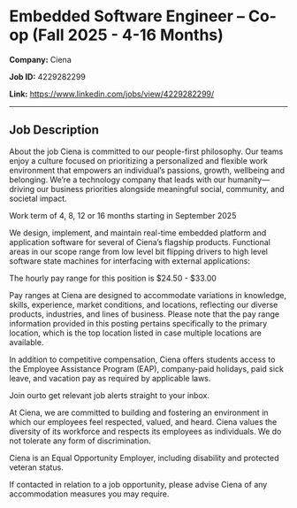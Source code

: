 # Embedded Software Engineer – Co-op (Fall 2025 - 4-16 Months)

**Company:** Ciena

**Job ID:** 4229282299

**Link:** https://www.linkedin.com/jobs/view/4229282299/

---

## Job Description

About the job
Ciena is committed to our people-first philosophy. Our teams enjoy a culture focused on prioritizing a personalized and flexible work environment that empowers an individual’s passions, growth, wellbeing and belonging. We’re a technology company that leads with our humanity—driving our business priorities alongside meaningful social, community, and societal impact.



Work term of 4, 8, 12 or 16 months starting in September 2025



We design, implement, and maintain real-time embedded platform and application software for several of Ciena’s flagship products. Functional areas in our scope range from low level bit flipping drivers to high level software state machines for interfacing with external applications:













The hourly pay range for this position is $24.50 - $33.00

Pay ranges at Ciena are designed to accommodate variations in knowledge, skills, experience, market conditions, and locations, reflecting our diverse products, industries, and lines of business. Please note that the pay range information provided in this posting pertains specifically to the primary location, which is the top location listed in case multiple locations are available.

In addition to competitive compensation, Ciena offers students access to the Employee Assistance Program (EAP), company-paid holidays, paid sick leave, and vacation pay as required by applicable laws.

Join ourto get relevant job alerts straight to your inbox.

At Ciena, we are committed to building and fostering an environment in which our employees feel respected, valued, and heard. Ciena values the diversity of its workforce and respects its employees as individuals. We do not tolerate any form of discrimination.

Ciena is an Equal Opportunity Employer, including disability and protected veteran status.

If contacted in relation to a job opportunity, please advise Ciena of any accommodation measures you may require.
